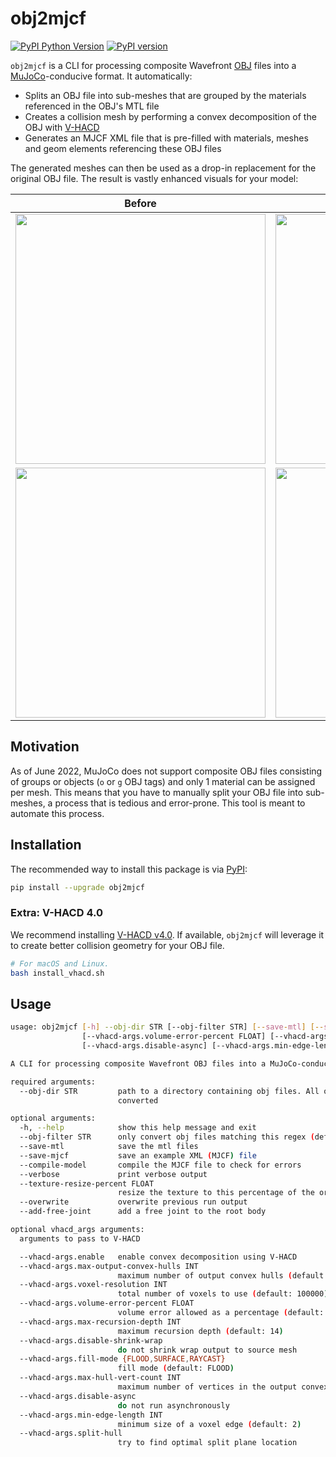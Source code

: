 # obj2mjcf

[![PyPI Python Version][pypi-versions-badge]][pypi]
[![PyPI version][pypi-badge]][pypi]

[pypi-versions-badge]: https://img.shields.io/pypi/pyversions/obj2mjcf
[pypi-badge]: https://badge.fury.io/py/obj2mjcf.svg
[pypi]: https://pypi.org/project/obj2mjcf/

`obj2mjcf` is a CLI for processing composite Wavefront [OBJ] files into a [MuJoCo]-conducive format. It automatically:

* Splits an OBJ file into sub-meshes that are grouped by the materials referenced in the OBJ's MTL file
* Creates a collision mesh by performing a convex decomposition of the OBJ with [V-HACD]
* Generates an MJCF XML file that is pre-filled with materials, meshes and geom elements referencing these OBJ files

The generated meshes can then be used as a drop-in replacement for the original OBJ file. The result is vastly enhanced visuals for your model:

| Before | After |
|--------|-------|
|<img src="https://raw.githubusercontent.com/kevinzakka/obj2mjcf/main/assets/anymal_base_before.png" width="400"/>|<img src="https://raw.githubusercontent.com/kevinzakka/obj2mjcf/main/assets/anymal_base_after.png" width="400"/>|
|<img src="https://raw.githubusercontent.com/kevinzakka/obj2mjcf/main/assets/panda_link7_before.png" width="400"/>|<img src="https://raw.githubusercontent.com/kevinzakka/obj2mjcf/main/assets/panda_link7_after.png" width="400"/>|

## Motivation

As of June 2022, MuJoCo does not support composite OBJ files consisting of groups or objects (`o` or `g` OBJ tags) and only 1 material can be assigned per mesh. This means that you have to manually split your OBJ file into sub-meshes, a process that is tedious and error-prone. This tool is meant to automate this process.

## Installation

The recommended way to install this package is via [PyPI](https://pypi.org/project/obj2mjcf/):

```bash
pip install --upgrade obj2mjcf
```

### Extra: V-HACD 4.0

We recommend installing [V-HACD v4.0](https://github.com/kmammou/v-hacd). If available, `obj2mjcf` will leverage it to create better collision geometry for your OBJ file.

```bash
# For macOS and Linux.
bash install_vhacd.sh
```

## Usage

```bash
usage: obj2mjcf [-h] --obj-dir STR [--obj-filter STR] [--save-mtl] [--save-mjcf] [--compile-model] [--verbose] [--vhacd-args.enable] [--vhacd-args.max-output-convex-hulls INT] [--vhacd-args.voxel-resolution INT]
                [--vhacd-args.volume-error-percent FLOAT] [--vhacd-args.max-recursion-depth INT] [--vhacd-args.disable-shrink-wrap] [--vhacd-args.fill-mode {FLOOD,SURFACE,RAYCAST}] [--vhacd-args.max-hull-vert-count INT]
                [--vhacd-args.disable-async] [--vhacd-args.min-edge-length INT] [--vhacd-args.split-hull] [--texture-resize-percent FLOAT] [--overwrite] [--add-free-joint]

A CLI for processing composite Wavefront OBJ files into a MuJoCo-conducive format.

required arguments:
  --obj-dir STR         path to a directory containing obj files. All obj files in the directory will be
                        converted

optional arguments:
  -h, --help            show this help message and exit
  --obj-filter STR      only convert obj files matching this regex (default: None)
  --save-mtl            save the mtl files
  --save-mjcf           save an example XML (MJCF) file
  --compile-model       compile the MJCF file to check for errors
  --verbose             print verbose output
  --texture-resize-percent FLOAT
                        resize the texture to this percentage of the original size (default: 1.0)
  --overwrite           overwrite previous run output
  --add-free-joint      add a free joint to the root body

optional vhacd_args arguments:
  arguments to pass to V-HACD

  --vhacd-args.enable   enable convex decomposition using V-HACD
  --vhacd-args.max-output-convex-hulls INT
                        maximum number of output convex hulls (default: 32)
  --vhacd-args.voxel-resolution INT
                        total number of voxels to use (default: 100000)
  --vhacd-args.volume-error-percent FLOAT
                        volume error allowed as a percentage (default: 1.0)
  --vhacd-args.max-recursion-depth INT
                        maximum recursion depth (default: 14)
  --vhacd-args.disable-shrink-wrap
                        do not shrink wrap output to source mesh
  --vhacd-args.fill-mode {FLOOD,SURFACE,RAYCAST}
                        fill mode (default: FLOOD)
  --vhacd-args.max-hull-vert-count INT
                        maximum number of vertices in the output convex hull (default: 64)
  --vhacd-args.disable-async
                        do not run asynchronously
  --vhacd-args.min-edge-length INT
                        minimum size of a voxel edge (default: 2)
  --vhacd-args.split-hull
                        try to find optimal split plane location
```

[OBJ]: https://en.wikipedia.org/wiki/Wavefront_.obj_file
[MuJoCo]: https://github.com/deepmind/mujoco
[V-HACD]: https://github.com/kmammou/v-hacd
